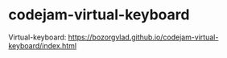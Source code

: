 # codejam-virtual-keyboard

Virtual-keyboard: https://bozorgvlad.github.io/codejam-virtual-keyboard/index.html